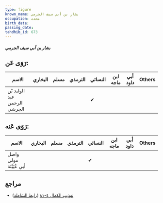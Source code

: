 ```yaml
---
type: figure
known_name: بشار بن أبي سيف الجرمي
occupation: محدث
birth_date:
passing_date:
tahdhib_id: 673
---
```

##### بشار بن أبي سيف الجرمي

## رَوَى عَن:
| الاسم                        | البخاري | مسلم | الترمذي | النسائي | ابن ماجه | أبي داود | Others |
| ---------------------------- | ------- | ---- | ------- | ------- | -------- | -------- | ------ |
| الوليد بْن عبد الرحمن الجرشي |         |      |         | ✔       |          |          |        |
## رَوَى عَنه:
| الاسم                   | البخاري | مسلم | الترمذي | النسائي | ابن ماجه | أبي داود | Others |
| ----------------------- | ------- | ---- | ------- | ------- | -------- | -------- | ------ |
| واصل مولى أبي عُيَيْنَة |         |      |         | ✔       |          |          |        |
## مراجع
- [تهذيب الكمال ٤-٨١](obsidian://open?vault=Tahdhib-al-Kamal&file=Figures/٦٧٣-بشار%20بن%20أبي%20سيف%20الجرمي) ([رابط الشاملة](https://shamela.ws/book/3722/1595))